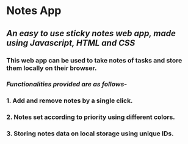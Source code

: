 # Notes App
## ***An easy to use sticky notes web app, made using Javascript, HTML and CSS***

### **This web app can be used to take notes of tasks and store them locally on their browser.**

### *Functionalities provided are as follows-*

### **1. Add and remove notes by a single click.**
### **2. Notes set according to priority using different colors.**
### **3. Storing notes data on local storage using unique IDs.**